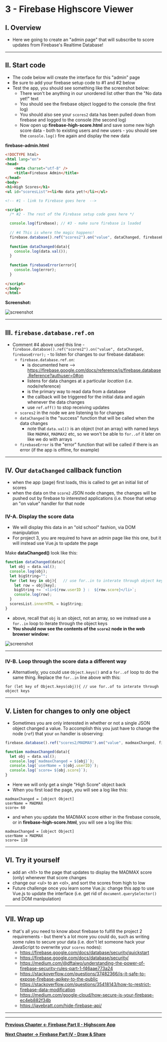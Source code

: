 # 3 - Firebase Highscore Viewer

## I. Overview

- Here we going to create an "admin page" that will subscribe to score updates from Firebase's Realtime Database!

<hr>

## II. Start code

- The code below will create the interface for this "admin" page
- Be sure to add your firebase setup code to #1 and #2 below
- Test the app, you should see something like the screenshot below:
  - There won't be anything in our unordered list other than the "No data yet!" text
  - You should see the firebase object logged to the console (the first log)
  - You should also see your `scores2` data has been pulled down from firebase and logged to the console (the second log) 
  - Now open up **firebase-high-score.html** and save some new high score data - both to existing users and new users - you should see the `console.log()` fire again and display the new data 

**firebase-admin.html**

```html
<!DOCTYPE html>
<html lang="en">
<head>
	<meta charset="utf-8" />
	<title>Firebase Admin</title>
</head>
<body>
<h1>High Scores</h1>
<ul id="scoresList"><li>No data yet!</li></ul>

<!-- #1 - link to Firebase goes here  -->

<script>
  /* #2 - The rest of the Firebase setup code goes here */

  console.log(firebase); // #3 - make sure firebase is loaded
	
  // #4 This is where the magic happens!
  firebase.database().ref("scores2").on("value", dataChanged, firebaseError);
	
  function dataChanged(data){
    console.log(data.val());
  }
	
  function firebaseError(error){
    console.log(error);
  }
	
</script>
</body>
</html>
```

**Screenshot:**
	
![screenshot](_images/firebase-12.jpg)

<hr>

## III. `firebase.database.ref.on`

- Comment #4 above used this line - `firebase.database().ref("scores2").on("value", dataChanged, firebaseError);` - to listen for changes to our firebase database:
  - `firebase.database.ref.on`:
    - is documented here --> https://firebase.google.com/docs/reference/js/firebase.database.Reference?authuser=0#on
    - listens for data changes at a particular *location* (i.e. node/reference)
    - is the primary way to read data from a database
    - the callback will be triggered for the initial data and again whenever the data changes
    - use `ref.off()` to stop receiving updates
  - `scores2` in the node we are listening to for changes
  - `dataChanged` is the "success" function that will be called when the data changes
    - note that `data.val()` is an object (not an array) with named keys like `MADMAX`, `MADMAX2` etc, so we won't be able to `for..of` it later on like we do with arrays
  - `firebaseError` is the "error" function that will be called if there is an error (if the app is offline, for example)

<hr>

## IV. Our `dataChanged` callback function

- when the app (page) first loads, this is called to get an initial list of scores
- when the data on the `score2` JSON node changes, the changes will be pushed out by firebase to interested applications (i.e. those that setup an "on value" handler for that node

### IV-A. Display the score data

- We will display this data in an "old school" fashion, via DOM manipulation
- For project 3, you are required to have an admin page like this one, but it will instead use Vue.js to update the page

Make **dataChanged()** look like this:

```js
function dataChanged(data){
  let obj = data.val();
  console.log(obj);
  let bigString="";
  for (let key in obj){   // use for..in to interate through object keys
    let row = obj[key];
    bigString += `<li>${row.userID } :  ${row.score}</li>`;
    console.log(row);
  }	
  scoresList.innerHTML = bigString;
}
```

- above, recall that `obj` is an object, not an array, so we instead use a `for..in` loop to iterate through the object keys 
- **You should now see the contents of the `score2` node in the web browser window:**

![screenshot](_images/firebase-13.jpg)

<hr>

### IV-B. Loop through the score data a different way

- Alternatively, you could use `Object.keys()` and a `for..of` loop to do the same thing. Replace the `for..in` line above with this:

`for (let key of Object.keys(obj)){ // use for..of to interate through object keys`

<hr>

## V. Listen for changes to only one object

- Sometimes you are only interested in whether or not a single JSON object changed a value. To accomplish this you just have to change the node (`ref`) that your `on` handler is observing:

```js
firebase.database().ref("scores2/MADMAX").on("value", madmaxChanged, firebaseError);

function madmaxChanged(data){
  let obj = data.val();
  console.log(`madmaxChanged = ${obj}`);
  console.log(`userName = ${obj.userID}`);
  console.log(`score= ${obj.score}`);
}
```

- Here we will only get a single "High Score" object back
- When you first load the page, you will see a log like this:

```
madmaxChanged = [object Object]
userName = MADMAX
score= 60
```

- and when you update the MADMAX score either in the firebase console, or in **firebase-high-score.html**, you will see a log like this:

```
madmaxChanged = [object Object]
userName = MADMAX
score= 110
```

<hr>

## VI. Try it yourself

- add an &lt;h1> to the page that updates to display the MADMAX score (only) whenever that score changes
- change our &lt;ul> to an &lt;ol>, and sort the scores from high to low
- Future challenge once you learn some Vue.js: change this app to use Vue.js to update the interface (i.e. get rid of `document.querySelector()` and DOM manipulation)

<hr>

## VII. Wrap up
- that's all you need to know about firebase to fulfill the project 2 requirements - but there's a lot more you could do, such as writing some rules to secure your data (i.e. don't let someone hack your JavaScript to overwrite your `scores` nodes): 
  - https://firebase.google.com/docs/database/security/quickstart
  - https://firebase.google.com/docs/database/security/
  - https://medium.com/@dftaiwo/understanding-the-power-of-firebase-security-rules-part-1-f46aae773a24
  - https://stackoverflow.com/questions/37482366/is-it-safe-to-expose-firebase-apikey-to-the-public
  - https://stackoverflow.com/questions/35418143/how-to-restrict-firebase-data-modification
  - https://medium.com/google-cloud/how-secure-is-your-firebase-ec4eb882f34b
  - https://javebratt.com/hide-firebase-api/
  
<hr><hr>

**[Previous Chapter <- Firebase Part II - Highscore App](firebase-2.md)**

**[Next Chapter -> Firebase Part IV - Draw & Share](firebase-4.md)**
